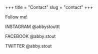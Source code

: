 +++
title = "Contact"
slug = "contact"
+++

Follow me!

INSTAGRAM     @abbystouttt

FACEBOOK      @abby.stout

TWITTER       @abby.stout